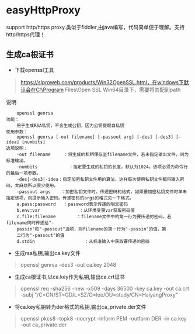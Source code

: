 # easyHttpProxy
support http/https proxy.类似于fiddler,由java编写，代码简单便于理解。支持http/https代理！
## 生成ca根证书
- 下载openssl工具
> https://slproweb.com/products/Win32OpenSSL.html，在windows下默认会在C:\Program Files\Open SSL Win64目录下，需要将其配到path

说明
```
    openssl genrsa
功能：
    用于生成RSA私钥，不会生成公钥，因为公钥提取自私钥
使用参数：
    openssl genrsa [-out filename] [-passout arg] [-des] [-des3] [-idea] [numbits]
选项说明：
    -out filename     ：将生成的私钥保存至filename文件，若未指定输出文件，则为标准输出。
    -numbits            ：指定要生成的私钥的长度，默认为1024。该项必须为命令行的最后一项参数。
    -des|-des3|-idea：指定加密私钥文件用的算法，这样每次使用私钥文件都将输入密码，太麻烦所以很少使用。
    -passout args    ：加密私钥文件时，传递密码的格式，如果要加密私钥文件时单未指定该项，则提示输入密码。传递密码的args的格式见一下格式。
    a.pass:password   ：password表示传递的明文密码
    b.env:var               ：从环境变量var获取密码值
    c.file:filename        ：filename文件中的第一行为要传递的密码。若filename同时传递给"-			
    passin"和"-passout"选项，则filename的第一行为"-passin"的值，第			
    二行为"-passout"的值
    d.stdin                   ：从标准输入中获取要传递的密码
```
- 生成rsa私钥,输出ca.key文件
> openssl genrsa -des3 -out ca.key 2048
- 生成ca根证书,以ca.key作为私钥,输出ca.crt证书
> openssl req -sha256 -new -x509 -days 36500 -key ca.key -out ca.crt -subj "/C=CN/ST=GD/L=SZ/O=lee/OU=study/CN=HaiyangProxy"
- 将ca.key私钥转为der格式的私钥,输出ca_private.der文件
> openssl pkcs8 -topk8 -nocrypt -inform PEM -outform DER -in ca.key -out ca_private.der